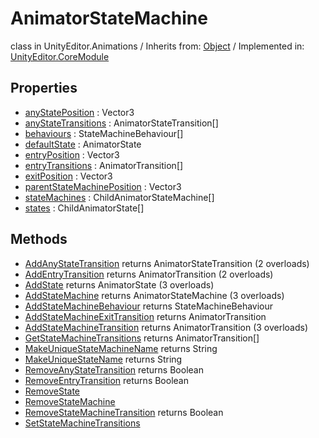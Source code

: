 # AnimatorStateMachine
class in UnityEditor.Animations
 / Inherits from: <a href="https://docs.unity3d.com/6000.0/Documentation/ScriptReference/Object.html">Object</a> / Implemented in: <a href="https://docs.unity3d.com/6000.0/Documentation/ScriptReference/UnityEditor.CoreModule.html">UnityEditor.CoreModule</a>
## Properties
- <a href="https://docs.unity3d.com/6000.0/Documentation/ScriptReference/AnimatorStateMachine-anyStatePosition.html">anyStatePosition</a> : Vector3
- <a href="https://docs.unity3d.com/6000.0/Documentation/ScriptReference/AnimatorStateMachine-anyStateTransitions.html">anyStateTransitions</a> : AnimatorStateTransition[]
- <a href="https://docs.unity3d.com/6000.0/Documentation/ScriptReference/AnimatorStateMachine-behaviours.html">behaviours</a> : StateMachineBehaviour[]
- <a href="https://docs.unity3d.com/6000.0/Documentation/ScriptReference/AnimatorStateMachine-defaultState.html">defaultState</a> : AnimatorState
- <a href="https://docs.unity3d.com/6000.0/Documentation/ScriptReference/AnimatorStateMachine-entryPosition.html">entryPosition</a> : Vector3
- <a href="https://docs.unity3d.com/6000.0/Documentation/ScriptReference/AnimatorStateMachine-entryTransitions.html">entryTransitions</a> : AnimatorTransition[]
- <a href="https://docs.unity3d.com/6000.0/Documentation/ScriptReference/AnimatorStateMachine-exitPosition.html">exitPosition</a> : Vector3
- <a href="https://docs.unity3d.com/6000.0/Documentation/ScriptReference/AnimatorStateMachine-parentStateMachinePosition.html">parentStateMachinePosition</a> : Vector3
- <a href="https://docs.unity3d.com/6000.0/Documentation/ScriptReference/AnimatorStateMachine-stateMachines.html">stateMachines</a> : ChildAnimatorStateMachine[]
- <a href="https://docs.unity3d.com/6000.0/Documentation/ScriptReference/AnimatorStateMachine-states.html">states</a> : ChildAnimatorState[]
## Methods
- <a href="https://docs.unity3d.com/6000.0/Documentation/ScriptReference/AnimatorStateMachine.AddAnyStateTransition.html">AddAnyStateTransition</a> returns AnimatorStateTransition (2 overloads)
- <a href="https://docs.unity3d.com/6000.0/Documentation/ScriptReference/AnimatorStateMachine.AddEntryTransition.html">AddEntryTransition</a> returns AnimatorTransition (2 overloads)
- <a href="https://docs.unity3d.com/6000.0/Documentation/ScriptReference/AnimatorStateMachine.AddState.html">AddState</a> returns AnimatorState (3 overloads)
- <a href="https://docs.unity3d.com/6000.0/Documentation/ScriptReference/AnimatorStateMachine.AddStateMachine.html">AddStateMachine</a> returns AnimatorStateMachine (3 overloads)
- <a href="https://docs.unity3d.com/6000.0/Documentation/ScriptReference/AnimatorStateMachine.AddStateMachineBehaviour.html">AddStateMachineBehaviour</a> returns StateMachineBehaviour
- <a href="https://docs.unity3d.com/6000.0/Documentation/ScriptReference/AnimatorStateMachine.AddStateMachineExitTransition.html">AddStateMachineExitTransition</a> returns AnimatorTransition
- <a href="https://docs.unity3d.com/6000.0/Documentation/ScriptReference/AnimatorStateMachine.AddStateMachineTransition.html">AddStateMachineTransition</a> returns AnimatorTransition (3 overloads)
- <a href="https://docs.unity3d.com/6000.0/Documentation/ScriptReference/AnimatorStateMachine.GetStateMachineTransitions.html">GetStateMachineTransitions</a> returns AnimatorTransition[]
- <a href="https://docs.unity3d.com/6000.0/Documentation/ScriptReference/AnimatorStateMachine.MakeUniqueStateMachineName.html">MakeUniqueStateMachineName</a> returns String
- <a href="https://docs.unity3d.com/6000.0/Documentation/ScriptReference/AnimatorStateMachine.MakeUniqueStateName.html">MakeUniqueStateName</a> returns String
- <a href="https://docs.unity3d.com/6000.0/Documentation/ScriptReference/AnimatorStateMachine.RemoveAnyStateTransition.html">RemoveAnyStateTransition</a> returns Boolean
- <a href="https://docs.unity3d.com/6000.0/Documentation/ScriptReference/AnimatorStateMachine.RemoveEntryTransition.html">RemoveEntryTransition</a> returns Boolean
- <a href="https://docs.unity3d.com/6000.0/Documentation/ScriptReference/AnimatorStateMachine.RemoveState.html">RemoveState</a>
- <a href="https://docs.unity3d.com/6000.0/Documentation/ScriptReference/AnimatorStateMachine.RemoveStateMachine.html">RemoveStateMachine</a>
- <a href="https://docs.unity3d.com/6000.0/Documentation/ScriptReference/AnimatorStateMachine.RemoveStateMachineTransition.html">RemoveStateMachineTransition</a> returns Boolean
- <a href="https://docs.unity3d.com/6000.0/Documentation/ScriptReference/AnimatorStateMachine.SetStateMachineTransitions.html">SetStateMachineTransitions</a>
